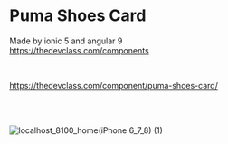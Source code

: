 # Puma Shoes Card
Made by ionic 5 and angular 9 <br>
https://thedevclass.com/components <br>

<br>

https://thedevclass.com/component/puma-shoes-card/

<br><br>

![localhost_8100_home(iPhone 6_7_8) (1)](https://user-images.githubusercontent.com/31030616/97868060-78f2af80-1d28-11eb-89bf-cd693ff5a048.png)
